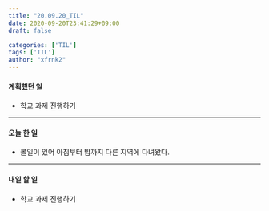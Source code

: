 ```yaml
---
title: "20.09.20_TIL"
date: 2020-09-20T23:41:29+09:00
draft: false

categories: ['TIL']
tags: ['TIL']
author: "xfrnk2"
---
```

#### 계획했던 일
+ 학교 과제 진행하기
---
#### 오늘 한 일
+ 볼일이 있어 아침부터 밤까지 다른 지역에 다녀왔다.
---   
#### 내일 할 일 
+ 학교 과제 진행하기 